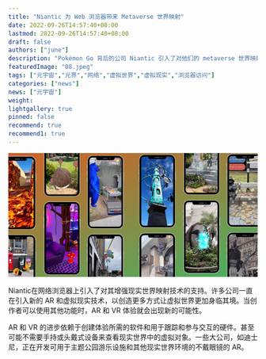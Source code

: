 ```yaml
---
title: "Niantic 为 Web 浏览器带来 Metaverse 世界映射"
date: 2022-09-26T14:57:40+08:00
lastmod: 2022-09-26T14:57:40+08:00
draft: false
authors: ["june"]
description: "Pokémon Go 背后的公司 Niantic 引入了对他们的 metaverse 世界映射到网络的支持，用户可以通过浏览器访问这些网络。"
featuredImage: "08.jpeg"
tags: ["元宇宙","元界","网络","虚拟世界","虚拟现实","浏览器访问"]
categories: ["news"]
news: ["元宇宙"]
weight: 
lightgallery: true
pinned: false
recommend: true
recommend1: true
---
```




![Niantic 世界映射 Metaverse Web 浏览器](07.png)



Niantic在网络浏览器上引入了对其增强现实世界映射技术的支持。许多公司一直在引入新的 AR 和虚拟现实技术，以创造更多方式让虚拟世界更加身临其境。当创作者可以使用其他功能时，AR 和 VR 体验就会出现新的可能性。

AR 和 VR 的进步依赖于创建体验所需的软件和用于跟踪和参与交互的硬件。甚至可能不需要手持或头戴式设备来查看现实世界中的虚拟对象。一些大公司，如迪士尼，正在开发可用于主题公园游乐设施和其他现实世界环境的不戴眼镜的 AR。